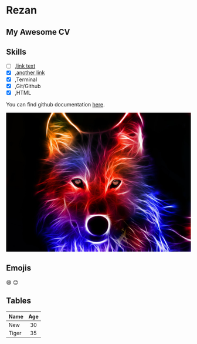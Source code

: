 # Rezan

## My Awesome CV

<h2>Skills</h2>

- [ ] ,[link text](http://www.google.com)
- [x] ,[another link](http://www.google.com)
- [x] ,Terminal
- [x] ,Git/Github
- [x] ,HTML

You can find github documentation [here](https://help.github.com/en).

![your image](images/wolf.jpg)

## Emojis

:smile:
:blush:

## Tables

| Name | Age   |
|-----| :---: |
| New  |  30   |
| Tiger  |  35   |

